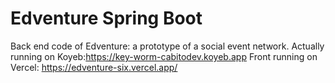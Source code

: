 # Edventure Spring Boot

Back end code of Edventure: a prototype of a social event network. Actually running on Koyeb:https://key-worm-cabitodev.koyeb.app
Front running on Vercel: https://edventure-six.vercel.app/
